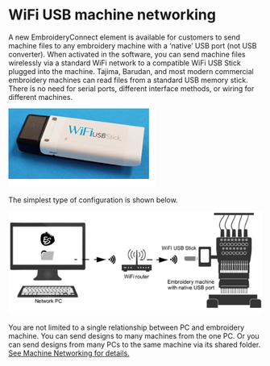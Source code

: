 # WiFi USB machine networking

A new EmbroideryConnect element is available for customers to send machine files to any embroidery machine with a ‘native’ USB port (not USB converter). When activated in the software, you can send machine files wirelessly via a standard WiFi network to a compatible WiFi USB Stick plugged into the machine. Tajima, Barudan, and most modern commercial embroidery machines can read files from a standard USB memory stick. There is no need for serial ports, different interface methods, or wiring for different machines.

![Wilcom_USB_WiFi_Stick.png](assets/Wilcom_USB_WiFi_Stick.png)

The simplest type of configuration is shown below.

![rn_-_update-200001.png](assets/rn_-_update-200001.png)

You are not limited to a single relationship between PC and embroidery machine. You can send designs to many machines from the one PC. Or you can send designs from many PCs to the same machine via its shared folder. [See Machine Networking for details.](../../Production/network/Machine_Networking)
